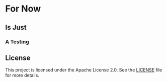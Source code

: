 # For Now
## Is Just
### A Testing

## License
This project is licensed under the Apache License 2.0. See the [LICENSE](LICENSE) file for more details.